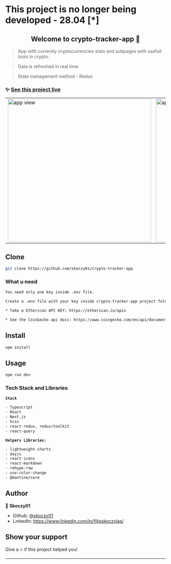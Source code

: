 <h1>This project is no longer being developed - 28.04 [*] </h1>

<h2 align="center">Welcome to crypto-tracker-app 👋</h2>

> App with currently cryptocurrencies stats and subpages with usefull tools in crypto.

> Data is refreshed in real time

> State management method - Redux


### ✨ [See this project live](https://crypto-app-tracker.vercel.app/)

<table>
<tr>
  <td>
    <a href="https://crypto-app-tracker.vercel.app/"><img height="450em" src="https://i.postimg.cc/X7Td1RWx/Zrzut-ekranu-2022-12-11-o-19-19-15.png" alt="app view"/></a>
  </td>
   <td>
   <a href="https://crypto-app-tracker.vercel.app/statistics">
   <img height="450em" src="https://i.postimg.cc/q7rn42z3/Zrzut-ekranu-2022-12-11-o-19-19-31.png" alt="app view 2"/>
   </a>
    
  </td>
</tr>
</table>

## Clone

```sh
git clone https://github.com/skoczy01/crypto-tracker-app
```

### What u need

```sh
You need only one key inside .env file.

Create a .env file with your key inside crypto-tracker-app project folder

* Take a Etherscan API KEY: https://etherscan.io/apis

* See the CoinGecko api docs: https://www.coingecko.com/en/api/documentation

```

## Install

```sh
npm install
```

## Usage

```sh
npm run dev
```

### Tech Stack and Libraries

**`Stack`**

```sh
- Typescript
- React
- Next.js
- Scss
- react-redux, redux/toolkit
- react-query
```

**`Helpers Libraries:`**

```sh
- lightweight-charts
- dayjs
- react-icons
- react-markdown
- rehype-raw
- use-color-change
- @mantine/core
```

## Author

👤 **Skoczy01**

- Github: [@skoczy01](https://github.com/skoczy01)
- LinkedIn: https://www.linkedin.com/in/filipskoczylas/

## Show your support

Give a ⭐️ if this project helped you!

---
